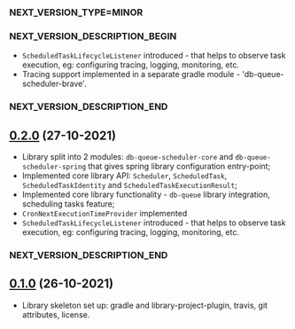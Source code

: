 ### NEXT_VERSION_TYPE=MINOR
### NEXT_VERSION_DESCRIPTION_BEGIN
* `ScheduledTaskLifecycleListener` introduced - that helps to observe task execution, eg: configuring tracing, logging,
  monitoring, etc.
* Tracing support implemented in a separate gradle module - 'db-queue-scheduler-brave'.
### NEXT_VERSION_DESCRIPTION_END
## [0.2.0](https://github.com/yoomoney/db-queue-scheduler/pull/2) (27-10-2021)

* Library split into 2 modules: `db-queue-scheduler-core` and `db-queue-scheduler-spring` that gives spring library
configuration entry-point;
* Implemented core library API: `Scheduler`, `ScheduledTask`, `ScheduledTaskIdentity` and `ScheduledTaskExecutionResult`;
* Implemented core library functionality - `db-queue` library integration, scheduling tasks feature;
* `CronNextExecutionTimeProvider` implemented
* `ScheduledTaskLifecycleListener` introduced - that helps to observe task execution, eg: configuring tracing, logging,
monitoring, etc.
### NEXT_VERSION_DESCRIPTION_END
## [0.1.0](https://github.com/yoomoney/db-queue-scheduler/pull/1) (26-10-2021)

* Library skeleton set up: gradle and library-project-plugin, travis, git attributes, license.